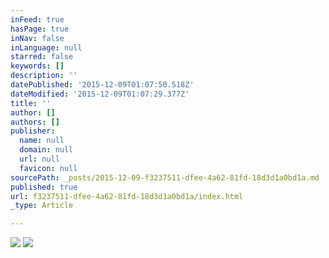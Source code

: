 ```yaml
---
inFeed: true
hasPage: true
inNav: false
inLanguage: null
starred: false
keywords: []
description: ''
datePublished: '2015-12-09T01:07:50.518Z'
dateModified: '2015-12-09T01:07:29.377Z'
title: ''
author: []
authors: []
publisher:
  name: null
  domain: null
  url: null
  favicon: null
sourcePath: _posts/2015-12-09-f3237511-dfee-4a62-81fd-18d3d1a0bd1a.md
published: true
url: f3237511-dfee-4a62-81fd-18d3d1a0bd1a/index.html
_type: Article

---
```

![](https://the-grid-user-content.s3-us-west-2.amazonaws.com/fd2afc39-6255-4bb1-96ba-c7027be2c05b.png)
![](https://the-grid-user-content.s3-us-west-2.amazonaws.com/58a7e4b2-1cde-4501-87a1-8353790082b1.png)